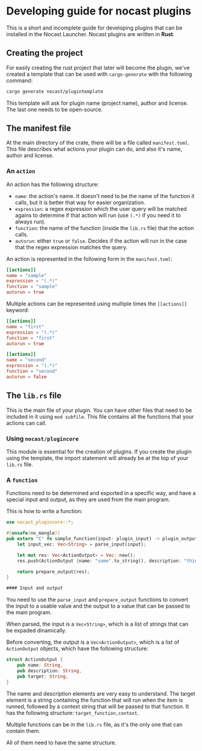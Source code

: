 # Developing guide for nocast plugins
This is a short and incomplete guide for developing plugins that can be installed in the Nocast Launcher.
Nocast plugins are written in **Rust**.

## Creating the project
For easily creating the rust project that later will become the plugin, we've created a template that can be used with `cargo-generate`
with the following command:
```bash
cargo generate nocast/plugintemplate
```
This template will ask for plugin name (project name), author and license. The last one needs to be open-source.

## The manifest file
At the main directory of the crate, there will be a file called `manifest.toml`. This file describes what actions your plugin can do,
and also it's name, author and license.

### An `action`
An action has the following structure:
- `name`: the action's name. It doesn't need to be the name of the function it calls, but it is better that way for easier organization.
- `expression`: a regex expression which the user query will be matched agains to determine if that action will run (use `(.*)` if you need it to always run).
- `function`: the name of the function (inside the `lib.rs` file) that the action calls.
- `autorun`: either `true` or `false`. Decides if the action will run in the case that the regex expression matches the query.

An action is represented in the following form in the `manifest.toml`:
```toml
[[actions]]
name = "sample"
expression = "(.*)"
function = "sample"
autorun = true
```

Multiple actions can be represented using multiple times the `[[actions]]` keyword:
```toml
[[actions]]
name = "first"
expression = "(.*)"
function = "first"
autorun = true

[[actions]]
name = "second"
expression = "(.*)"
function = "second"
autorun = false
```

## The `lib.rs` file
This is the main file of your plugin. You can have other files that need to be included in it using `mod subfile`.
This file contains all the functions that your actions can call.

### Using `nocast/plugincore`
This module is essential for the creation of plugins. If you create the plugin using the template, the import statement will already be
at the top of your `lib.rs` file.

### A `function`
Functions need to be determined and exported in a specific way, and have a special input and output, as they are used from the main
program.

This is how to write a function:
```rust
use nocast_plugincore::*;

#[unsafe(no_mangle)]
pub extern "C" fn sample_function(input: plugin_input) -> plugin_output {
    let input_vec: Vec<String> = parse_input(input);

    let mut res: Vec<ActionOutput> = Vec::new();
    res.push(ActionOutput {name: "some".to_string(), description: "thing".to_string(), target: "else,a".to_string()});

    return prepare_output(res);
}

#### Input and output
```
You need to use the `parse_input` and `prepare_output` functions to convert the input to a usable value and the output to a value that
can be passed to the main program.

When parsed, the input is a `Vec<String>`, which is a list of strings that can be expaded dinamically.

Before converting, the output is a `Vec<ActionOutput>`, which is a list of `ActionOutput` objects, which have the following structure:
```rust
struct ActionOutput {
    pub name: String,
    pub description: String,
    pub target: String,
}
```
The name and description elements are very easy to understand. The target element is a string containing the function that will run
when the item is runned, followed by a context string that will be passed to that function. It has the following structure: `target_function,context`.

Multiple functions can be in the `lib.rs` file, as it's the only one that can contain them. 

All of them need to have the same structure.
